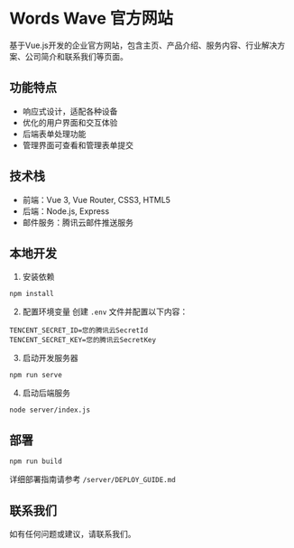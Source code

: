 # Words Wave 官方网站

基于Vue.js开发的企业官方网站，包含主页、产品介绍、服务内容、行业解决方案、公司简介和联系我们等页面。

## 功能特点

- 响应式设计，适配各种设备
- 优化的用户界面和交互体验
- 后端表单处理功能
- 管理界面可查看和管理表单提交

## 技术栈

- 前端：Vue 3, Vue Router, CSS3, HTML5
- 后端：Node.js, Express
- 邮件服务：腾讯云邮件推送服务

## 本地开发

1. 安装依赖
```
npm install
```

2. 配置环境变量
创建 `.env` 文件并配置以下内容：
```
TENCENT_SECRET_ID=您的腾讯云SecretId
TENCENT_SECRET_KEY=您的腾讯云SecretKey
```

3. 启动开发服务器
```
npm run serve
```

4. 启动后端服务
```
node server/index.js
```

## 部署

```
npm run build
```

详细部署指南请参考 `/server/DEPLOY_GUIDE.md`

## 联系我们

如有任何问题或建议，请联系我们。 